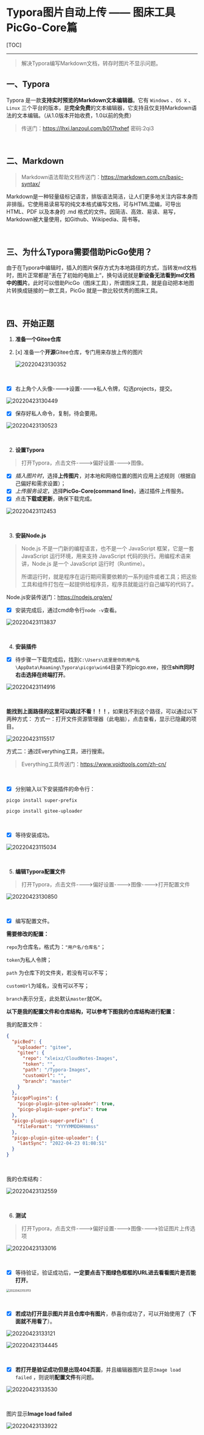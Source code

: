# Typora图片自动上传 —— 图床工具PicGo-Core篇 

[TOC]

---

> 解决Typora编写Markdown文档，转存时图片不显示问题。

## 一、Typora 

Typora 是一款**支持实时预览的Markdown文本编辑器**。它有 `Windows` 、`OS X` 、`Linux` 三个平台的版本，是**完全免费**的文本编辑器，它支持且仅支持Markdown语法的文本编辑。（从1.0版本开始收费，1.0以前的免费）

>传送门：https://lhxi.lanzoul.com/b017hxhef  密码:2qi3

​	

## 二、Markdown

> Markdown语法帮助文档传送门：https://markdown.com.cn/basic-syntax/

Markdown是一种轻量级标记语言，排版语法简洁，让人们更多地关注内容本身而非排版。它使用易读易写的纯文本格式编写文档，可与HTML混编，可导出 HTML、PDF 以及本身的 .md  格式的文件。因简洁、高效、易读、易写，Markdown被大量使用，如Github、Wikipedia、简书等。

​	

## 三、为什么Typora需要借助PicGo使用？

由于在Typora中编辑时，插入的图片保存方式为本地路径的方式，当转发md文档时，图片正常都是”丢在了初始的电脑上“，换句话说就是**新设备无法看到md文档中的图片**。此时可以借助PicGo（图床工具），所谓图床工具，就是自动把本地图片转换成链接的一款工具，PicGo 就是一款比较优秀的图床工具。

​	

## 四、开始正题

1. **准备一个Gitee仓库**

2. [x] 准备一个**开源**Gitee仓库，专门用来存放上传的图片

   ![20220423130352](https://xleixz.oss-cn-nanjing.aliyuncs.com/typora-img/20220423130352.png)

​		

- [x] 右上角个人头像---->设置---->私人令牌，勾选projects，提交。

![20220423130449](https://xleixz.oss-cn-nanjing.aliyuncs.com/typora-img/20220423130449.png)

- [x] 保存好私人命令，复制，待会要用。

![20220423130523](https://xleixz.oss-cn-nanjing.aliyuncs.com/typora-img/20220423130523.png)

​		

2. **设置Typora**

>  打开Typora，点击文件---->偏好设置---->图像。

- [x] *插入图片时*，选择**上传图片**，对本地和网络位置的图片应用上述规则（根据自己偏好和需求设置）；
- [x] *上传服务设定*，选择**PicGo-Core(command line)**，通过插件上传服务。
- [x] 点击**下载或更新**，确保下载完成。

![20220423112453](https://xleixz.oss-cn-nanjing.aliyuncs.com/typora-img/20220423112453.png)

​			

3. **安装Node.js**

> Node.js 不是一门新的编程语言，也不是一个 JavaScript 框架，它是一套 JavaScript 运行环境，用来支持 JavaScript 代码的执行。用编程术语来讲，Node.js 是一个 JavaScript 运行时（Runtime）。
>
> 所谓运行时，就是程序在运行期间需要依赖的一系列组件或者工具；把这些工具和组件打包在一起提供给程序员，程序员就能运行自己编写的代码了。

Node.js安装传送门：https://nodejs.org/en/

- [x] 安装完成后，通过cmd命令行`node -v`查看。

![20220423113837](https://xleixz.oss-cn-nanjing.aliyuncs.com/typora-img/20220423113837.png)

​			

4. **安装插件**

- [x] 待步骤一下载完成后，找到`C:\Users\这里是你的用户名\AppData\Roaming\Typora\picgo\win64`目录下的picgo.exe，按住**shift同时右击选择在终端打开**。

![20220423114916](https://xleixz.oss-cn-nanjing.aliyuncs.com/typora-img/20220423114916.png)

​	

**能找到上面路径的这里可以跳过不看！！！**，如果找不到这个路径，可以通过以下两种方式：
方式一：打开文件资源管理器（此电脑），点击查看，显示已隐藏的项目。

![20220423115517](https://xleixz.oss-cn-nanjing.aliyuncs.com/typora-img/20220423115517.png)

方式二：通过Everything工具，进行搜索。

> Everything工具传送门：https://www.voidtools.com/zh-cn/

​	

- [x] 分别输入以下安装插件的命令行：

```
picgo install super-prefix
```

```
picgo install gitee-uploader
```

​	

- [x] 等待安装成功。

![20220423115034](https://xleixz.oss-cn-nanjing.aliyuncs.com/typora-img/20220423115034.png)

​	

5. **编辑Typora配置文件**

> 打开Typora，点击文件---->偏好设置---->图像---->打开配置文件

![20220423130850](https://xleixz.oss-cn-nanjing.aliyuncs.com/typora-img/20220423130850.png)

​		

- [x] 编写配置文件。

**需要修改的配置：** 

`repo`为仓库名，格式为：`"用户名/仓库名"`；

`token`为私人令牌；

`path` 为仓库下的文件夹，若没有可以不写；

`customUrl`为域名，没有可以不写；

`branch`表示分支，此处默认`master`就OK。

**以下是我的配置文件和仓库结构，可以参考下图我的仓库结构进行配置：**

我的配置文件：

```json
{
  "picBed": {
    "uploader": "gitee",
    "gitee": {
      "repo": "xleixz/CloudNotes-Images",
      "token": "",
      "path": "/Typora-Images",
      "customUrl": "",
      "branch": "master"
    }
  },
  "picgoPlugins": {
    "picgo-plugin-gitee-uploader": true,
    "picgo-plugin-super-prefix": true
  },
  "picgo-plugin-super-prefix": {
    "fileFormat": "YYYYMMDDHHmmss"
  },
  "picgo-plugin-gitee-uploader": {
    "lastSync": "2022-04-23 01:08:51"
  }
}
```

​	

我的仓库结构：

![20220423132559](https://xleixz.oss-cn-nanjing.aliyuncs.com/typora-img/20220423132559.png)

​		

6. **测试**

> 打开Typora，点击文件---->偏好设置---->图像---->验证图片上传选项

![20220423133016](https://xleixz.oss-cn-nanjing.aliyuncs.com/typora-img/20220423133016.png)

​	

- [x] 等待验证，验证成功后，**一定要点击下图绿色框框的URL进去看看图片是否能打开**。

<img src="https://xleixz.oss-cn-nanjing.aliyuncs.com/typora-img/20220423133113.png" alt="20220423133113" style="zoom:50%;" />

​	

- [x] **若成功打开显示图片并且仓库中有图片**，恭喜你成功了，可以开始使用了（**下面就不用看了**）。

![20220423133121](https://xleixz.oss-cn-nanjing.aliyuncs.com/typora-img/20220423133121.png)

![20220423134445](https://xleixz.oss-cn-nanjing.aliyuncs.com/typora-img/20220423134445.png)

​	

- [x] **若打开是验证成功但是出现404页面**，并且编辑器图片显示`Image load failed` ，则说明**配置文件**有问题。

![20220423133530](https://xleixz.oss-cn-nanjing.aliyuncs.com/typora-img/20220423133530.png)

​	

图片显示**Image load failed**

![20220423133922](https://xleixz.oss-cn-nanjing.aliyuncs.com/typora-img/20220423133922.png)

